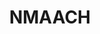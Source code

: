 ---
# This topic lives at
# https://digital.gov/topics/nmaahc

slug: "nmaahc"

# Topic Title
title: "NMAACH"

# description — keep it short and clear
summary: ""


# Weight
weight: 1

# For more information on managing topics,
# see https://github.com/GSA/digitalgov.gov/wiki
---